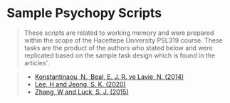 # Sample Psychopy Scripts

> These scripts are related to working memory and were prepared within the scope of the Hacettepe University PSL319 course. These tasks are the product of the authors who stated below and were replicated based on the sample task design which is found in the articles'.

> - [Konstantinaou, N., Beal, E. J. R. ve Lavie, N. (2014)](https://www.ncbi.nlm.nih.gov/pmc/articles/PMC4212201/)
> - [Lee, H and Jeong, S. K. (2020)](https://pubmed.ncbi.nlm.nih.gov/32162967/)
> - [Zhang, W and Luck, S. J. (2015)](https://www.ncbi.nlm.nih.gov/pmc/articles/PMC4308516/)
